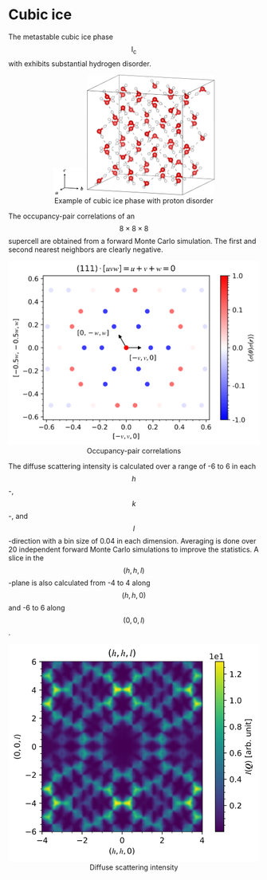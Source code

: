 # **Cubic ice**

The metastable cubic ice phase $$\mathrm{I_c}$$ with exhibits substantial hydrogen disorder.

<p align="center">
<img src="standard-cubic.svg" alt="Standard-cubic" width="64" style="vertical-align:bottom">
<img src="ice-ic.png" alt="Ic ice phase" width="256">
<br />
Example of cubic ice phase with proton disorder
</p>

The occupancy-pair correlations of an $$8\times8\times8$$ supercell are obtained from a forward Monte Carlo simulation. The first and second nearest neighbors are clearly negative.

<p align="center">
<img src="cubic-ice-correlations.svg" alt="Cubic ice correlations" width="512">
<br />
Occupancy-pair correlations
</p>

The diffuse scattering intensity is calculated over a range of -6 to 6 in each $$h$$-, $$k$$-, and $$l$$-direction with a bin size of 0.04 in each dimension. Averaging is done over 20 independent forward Monte Carlo simulations to improve the statistics. A slice in the $$(h,h,l)$$-plane is also calculated from -4 to 4 along $$(h,h,0)$$ and -6 to 6 along $$(0,0,l)$$.

<p align="center">
<img src="cubic-ice-intensity.svg" alt="Cubic ice intensity" width="512">
<br />
Diffuse scattering intensity
</p>

